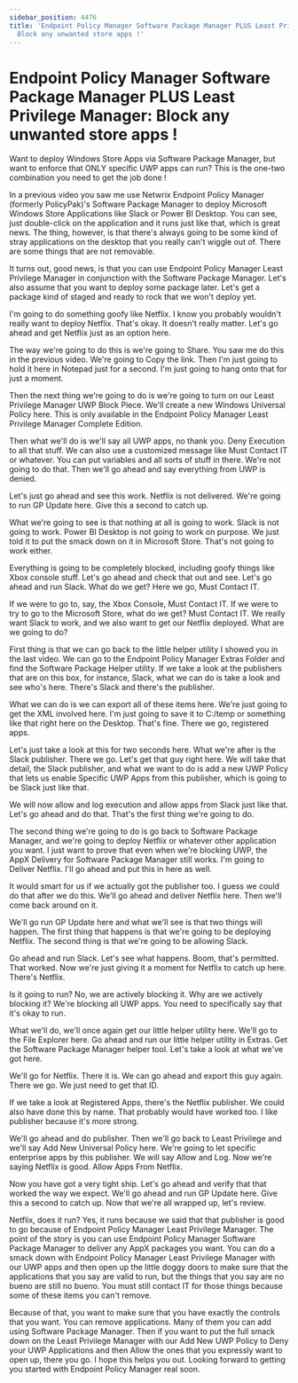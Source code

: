 ```yaml
---
sidebar_position: 4476
title: 'Endpoint Policy Manager Software Package Manager PLUS Least Privilege Manager:
  Block any unwanted store apps !'
---
```


# Endpoint Policy Manager Software Package Manager PLUS Least Privilege Manager: Block any unwanted store apps !

Want to deploy Windows Store Apps via Software Package Manager, but want to enforce that ONLY specific UWP apps can run? This is the one-two combination you need to get the job done !

In a previous video you saw me use Netwrix Endpoint Policy Manager (formerly PolicyPak)'s Software Package Manager to deploy Microsoft Windows Store Applications like Slack or Power BI Desktop. You can see, just double-click on the application and it runs just like that, which is great news. The thing, however, is that there's always going to be some kind of stray applications on the desktop that you really can't wiggle out of. There are some things that are not removable.

It turns out, good news, is that you can use Endpoint Policy Manager Least Privilege Manager in conjunction with the Software Package Manager. Let's also assume that you want to deploy some package later. Let's get a package kind of staged and ready to rock that we won't deploy yet.

I'm going to do something goofy like Netflix. I know you probably wouldn't really want to deploy Netflix. That's okay. It doesn't really matter. Let's go ahead and get Netflix just as an option here.

The way we're going to do this is we're going to Share. You saw me do this in the previous video. We're going to Copy the link. Then I'm just going to hold it here in Notepad just for a second. I'm just going to hang onto that for just a moment.

Then the next thing we're going to do is we're going to turn on our Least Privilege Manager UWP Block Piece. We'll create a new Windows Universal Policy here. This is only available in the Endpoint Policy Manager Least Privilege Manager Complete Edition.

Then what we'll do is we'll say all UWP apps, no thank you. Deny Execution to all that stuff. We can also use a customized message like Must Contact IT or whatever. You can put variables and all sorts of stuff in there. We're not going to do that. Then we'll go ahead and say everything from UWP is denied.

Let's just go ahead and see this work. Netflix is not delivered. We're going to run GP Update here. Give this a second to catch up.

What we're going to see is that nothing at all is going to work. Slack is not going to work. Power BI Desktop is not going to work on purpose. We just told it to put the smack down on it in Microsoft Store. That's not going to work either.

Everything is going to be completely blocked, including goofy things like Xbox console stuff. Let's go ahead and check that out and see. Let's go ahead and run Slack. What do we get? Here we go, Must Contact IT.

If we were to go to, say, the Xbox Console, Must Contact IT. If we were to try to go to the Microsoft Store, what do we get? Must Contact IT. We really want Slack to work, and we also want to get our Netflix deployed. What are we going to do?

First thing is that we can go back to the little helper utility I showed you in the last video. We can go to the Endpoint Policy Manager Extras Folder and find the Software Package Helper utility. If we take a look at the publishers that are on this box, for instance, Slack, what we can do is take a look and see who's here. There's Slack and there's the publisher.

What we can do is we can export all of these items here. We're just going to get the XML involved here. I'm just going to save it to C:/temp or something like that right here on the Desktop. That's fine. There we go, registered apps.

Let's just take a look at this for two seconds here. What we're after is the Slack publisher. There we go. Let's get that guy right here. We will take that detail, the Slack publisher, and what we want to do is add a new UWP Policy that lets us enable Specific UWP Apps from this publisher, which is going to be Slack just like that.

We will now allow and log execution and allow apps from Slack just like that. Let's go ahead and do that. That's the first thing we're going to do.

The second thing we're going to do is go back to Software Package Manager, and we're going to deploy Netflix or whatever other application you want. I just want to prove that even when we're blocking UWP, the AppX Delivery for Software Package Manager still works. I'm going to Deliver Netflix. I'll go ahead and put this in here as well.

It would smart for us if we actually got the publisher too. I guess we could do that after we do this. We'll go ahead and deliver Netflix here. Then we'll come back around on it.

We'll go run GP Update here and what we'll see is that two things will happen. The first thing that happens is that we're going to be deploying Netflix. The second thing is that we're going to be allowing Slack.

Go ahead and run Slack. Let's see what happens. Boom, that's permitted. That worked. Now we're just giving it a moment for Netflix to catch up here. There's Netflix.

Is it going to run? No, we are actively blocking it. Why are we actively blocking it? We're blocking all UWP apps. You need to specifically say that it's okay to run.

What we'll do, we'll once again get our little helper utility here. We'll go to the File Explorer here. Go ahead and run our little helper utility in Extras. Get the Software Package Manager helper tool. Let's take a look at what we've got here.

We'll go for Netflix. There it is. We can go ahead and export this guy again. There we go. We just need to get that ID.

If we take a look at Registered Apps, there's the Netflix publisher. We could also have done this by name. That probably would have worked too. I like publisher because it's more strong.

We'll go ahead and do publisher. Then we'll go back to Least Privilege and we'll say Add New Universal Policy here. We're going to let specific enterprise apps by this publisher. We will say Allow and Log. Now we're saying Netflix is good. Allow Apps From Netflix.

Now you have got a very tight ship. Let's go ahead and verify that that worked the way we expect. We'll go ahead and run GP Update here. Give this a second to catch up. Now that we're all wrapped up, let's review.

Netflix, does it run? Yes, it runs because we said that that publisher is good to go because of Endpoint Policy Manager Least Privilege Manager. The point of the story is you can use Endpoint Policy Manager Software Package Manager to deliver any AppX packages you want. You can do a smack down with Endpoint Policy Manager Least Privilege Manager with our UWP apps and then open up the little doggy doors to make sure that the applications that you say are valid to run, but the things that you say are no bueno are still no bueno. You must still contact IT for those things because some of these items you can't remove.

Because of that, you want to make sure that you have exactly the controls that you want. You can remove applications. Many of them you can add using Software Package Manager. Then if you want to put the full smack down on the Least Privilege Manager with our Add New UWP Policy to Deny your UWP Applications and then Allow the ones that you expressly want to open up, there you go. I hope this helps you out. Looking forward to getting you started with Endpoint Policy Manager real soon.